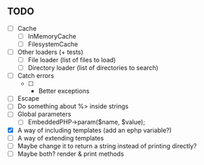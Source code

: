 

## TODO

- [ ] Cache
    - [ ] InMemoryCache
    - [ ] FilesystemCache
- [ ] Other loaders (+ tests)
    - [ ] File loader (list of files to load)
    - [ ] Directory loader (list of directories to search)
- [ ] Catch errors
    - [ ] + Better exceptions
- [ ] Escape <?php & ?>
- [ ] Do something about %> inside strings
- [ ] Global parameters
    - [ ] EmbeddedPHP->param($name, $value);
- [x] A way of including templates (add an ephp variable?)
- [ ] A way of extending templates
- [ ] Maybe change it to return a string instead of printing directly?
- [ ] Maybe both? render & print methods